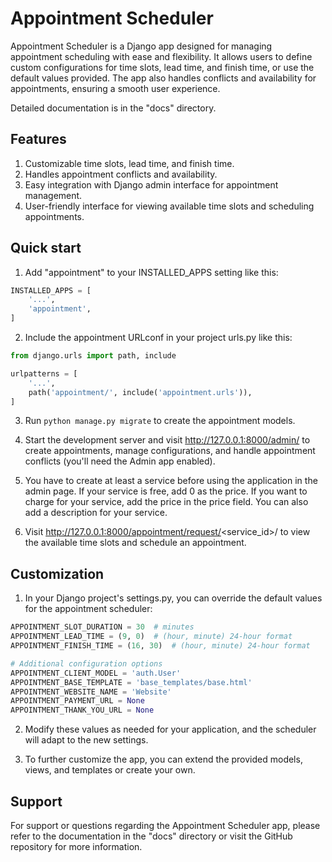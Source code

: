# Appointment Scheduler

Appointment Scheduler is a Django app designed for managing appointment scheduling with ease and flexibility. It allows
users to define custom configurations for time slots, lead time, and finish time, or use the default values provided.
The app also handles conflicts and availability for appointments, ensuring a smooth user experience.

Detailed documentation is in the "docs" directory.

## Features

1. Customizable time slots, lead time, and finish time.
2. Handles appointment conflicts and availability.
3. Easy integration with Django admin interface for appointment management.
4. User-friendly interface for viewing available time slots and scheduling appointments.

## Quick start

1. Add "appointment" to your INSTALLED_APPS setting like this:

```python
INSTALLED_APPS = [
    '...',
    'appointment',
]
```

2. Include the appointment URLconf in your project urls.py like this:

```python
from django.urls import path, include

urlpatterns = [
    '...',
    path('appointment/', include('appointment.urls')),
]
```

3. Run `python manage.py migrate` to create the appointment models.

4. Start the development server and visit http://127.0.0.1:8000/admin/
   to create appointments, manage configurations, and handle appointment conflicts (you'll need the Admin app enabled).

5. You have to create at least a service before using the application in the admin page. If your service is free, add 0
   as the price. If you want to charge for your service, add the price in the price field. You can also add a
   description
   for your service.

6. Visit http://127.0.0.1:8000/appointment/request/<service_id>/ to view the available time slots and schedule an
   appointment.

## Customization

1. In your Django project's settings.py, you can override the default values for the appointment scheduler:

```python
APPOINTMENT_SLOT_DURATION = 30  # minutes
APPOINTMENT_LEAD_TIME = (9, 0)  # (hour, minute) 24-hour format
APPOINTMENT_FINISH_TIME = (16, 30)  # (hour, minute) 24-hour format

# Additional configuration options
APPOINTMENT_CLIENT_MODEL = 'auth.User'
APPOINTMENT_BASE_TEMPLATE = 'base_templates/base.html'
APPOINTMENT_WEBSITE_NAME = 'Website'
APPOINTMENT_PAYMENT_URL = None
APPOINTMENT_THANK_YOU_URL = None
```

2. Modify these values as needed for your application, and the scheduler will adapt to the new settings.

3. To further customize the app, you can extend the provided models, views, and templates or create your own.

## Support

For support or questions regarding the Appointment Scheduler app, please refer to the documentation in the "docs"
directory or visit the GitHub repository for more information.
